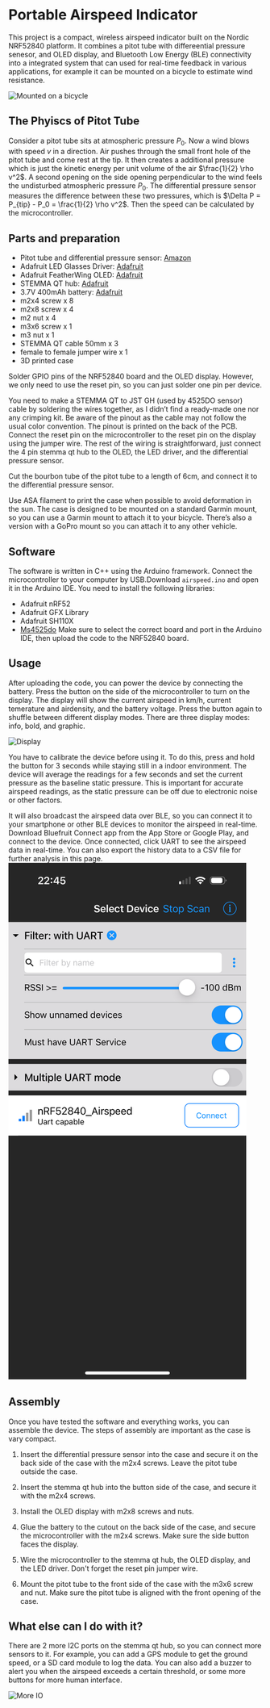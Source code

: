 # Portable Airspeed Indicator
This project is a compact, wireless airspeed indicator built on the Nordic NRF52840 platform. It combines a pitot tube with differeential pressure senesor, and OLED display, and Bluetooth Low Energy (BLE) connectivity into a integrated system that can used for real-time feedback in various applications, for example it can be mounted on a bicycle to estimate wind resistance.

![Mounted on a bicycle](images/bike.png)

## The Phyiscs of Pitot Tube
Consider a pitot tube sits at atmospheric pressure $P_0$. Now a wind blows with speed $v$ in a direction. 
Air pushes through the small front hole of the pitot tube and come rest at the tip. It then creates a additional pressure which is just the kinetic energy per unit volume of the air $\frac{1}{2} \rho v^2$. A second opening on the side opening perpendicular to the wind feels the undisturbed atmospheric pressure $P_0$. The differential pressure sensor measures the difference between these two pressures, which is $\Delta P = P_{tip} - P_0 = \frac{1}{2} \rho v^2$. Then the speed can be calculated by the microcontroller. 

## Parts and preparation
 - Pitot tube and differential pressure sensor: [Amazon](https://www.amazon.com/Hobbypower-Digital-Airspeed-Differential-Autopilot/dp/B01J7NCML0)
 - Adafruit LED Glasses Driver: [Adafruit](https://www.adafruit.com/product/5217?srsltid=AfmBOoo-VcLDGYrkkEVdY8QZPMo0OckKZwVjwp2Jdg-jlT_cGqDGDNfU)
 - Adafruit FeatherWing OLED: [Adafruit](https://www.adafruit.com/product/4650?srsltid=AfmBOoq1GYiekpvxMkoXgxu1JwlU8Jf5BiJ4soN4oidBelVb-JkJ-nzt)
 - STEMMA QT hub: [Adafruit](https://www.adafruit.com/product/5664?srsltid=AfmBOoqX0DoMOMIQmtsybCH6lvnLGmBgTPyx-LrD6DTBydosGVaixLKW)
 - 3.7V 400mAh battery: [Adafruit](https://www.adafruit.com/product/3898?srsltid=AfmBOor0jEK0WY73R1IpE2BA-1H79V8sm2fS-L66vHPOAqdFbo5oDGbF)
 - m2x4 screw x 8
 - m2x8 screw x 4
 - m2 nut x 4
 - m3x6 screw x 1
 - m3 nut x 1
 - STEMMA QT cable 50mm x 3
 - female to female jumper wire x 1
 - 3D printed case

Solder GPIO pins of the NRF52840 board and the OLED display. However, we only need to use the reset pin, so you can just solder one pin per device.

You need to make a STEMMA QT to JST GH (used by 4525DO sensor) cable by soldering the wires together, as I didn’t find a ready-made one nor any crimping kit. Be aware of the pinout as the cable may not follow the usual color convention. The pinout is printed on the back of the PCB. Connect the reset pin on the microcontroller to the reset pin on the display using the jumper wire. The rest of the wiring is straightforward, just connect the 4 pin stemma qt hub to the OLED, the LED driver, and the differential pressure sensor.

Cut the bourbon tube of the pitot tube to a length of 6cm, and connect it to the differential pressure sensor.

Use ASA filament to print the case when possible to avoid deformation in the sun.  The case is designed to be mounted on a standard Garmin mount, so you can use a Garmin mount to attach it to your bicycle. There’s also a version with a GoPro mount so you can attach it to any other vehicle.

## Software

The software is written in C++ using the Arduino framework. Connect the microcontroller to your computer by USB.Download `airspeed.ino` and open it in the Arduino IDE. You need to install the following libraries:
 - Adafruit nRF52
 - Adafruit GFX Library
 - Adafruit SH110X
 - [Ms4525do](https://github.com/bolderflight/ms4525do)
 Make sure to select the correct board and port in the Arduino IDE, then upload the code to the NRF52840 board.

## Usage
After uploading the code, you can power the device by connecting the battery. Press the button on the side of the microcontroller to turn on the display. The display will show the current airspeed in km/h, current temerature and airdensity, and the battery voltage. Press the button again to shuffle between different display modes. There are three display modes: info, bold, and graphic.

![Display](images/ui.png)  

You have to calibrate the device before using it. To do this, press and hold the button for 3 seconds while staying still in a indoor environment. The device will average the readings for a few seconds and set the current pressure as the baseline static pressure. This is important for accurate airspeed readings, as the static pressure can be off due to electronic noise or other factors.

It will also broadcast the airspeed data over BLE, so you can connect it to your smartphone or other BLE devices to monitor the airspeed in real-time. Download Bluefruit Connect app from the App Store or Google Play, and connect to the device. Once connected, click UART to see the airspeed data in real-time. You can also export the history data to a CSV file for further analysis in this page.
![Bluefruit Connect](images/phone.png)

## Assembly

Once you have tested the software and everything works, you can assemble the device. The steps of assembly are important as the case is vary compact.

1. Insert the differential pressure sensor into the case and secure it on the back side of the case with the m2x4 screws. Leave the pitot tube outside the case.

2. Insert the stemma qt hub into the button side of the case, and secure it with the m2x4 screws. 

3. Install the OLED display with m2x8 screws and nuts.

4. Glue the battery to the cutout on the back side of the case, and secure the microcontroller with the m2x4 screws. Make sure the side button faces the display.

5. Wire the microcontroller to the stemma qt hub, the OLED display, and the LED driver. Don't forget the reset pin jumper wire.

6. Mount the pitot tube to the front side of the case with the m3x6 screw and nut. Make sure the pitot tube is aligned with the front opening of the case.

## What else can I do with it?

There are 2 more I2C ports on the stemma qt hub, so you can connect more sensors to it. For example, you can add a GPS module to get the ground speed, or a SD card module to log the data. You can also add a buzzer to alert you when the airspeed exceeds a certain threshold, or some more buttons for more human interface. 

![More IO](images/io.png)
